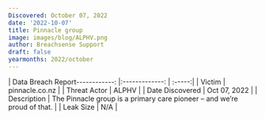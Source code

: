 ```yaml
---
Discovered: October 07, 2022
date: '2022-10-07'
title: Pinnacle group
image: images/blog/ALPHV.png
author: Breachsense Support
draft: false
yearmonths: 2022/october
---
```


| Data Breach Report------------:     |:-------------:    | :-----:|
| Victim      | pinnacle.co.nz      | 
| Threat Actor      | ALPHV      | 
| Date Discovered      | Oct 07, 2022      | 
| Description      | The Pinnacle group is a primary care pioneer – and we’re proud of that.      | 
| Leak Size      | N/A      | 

